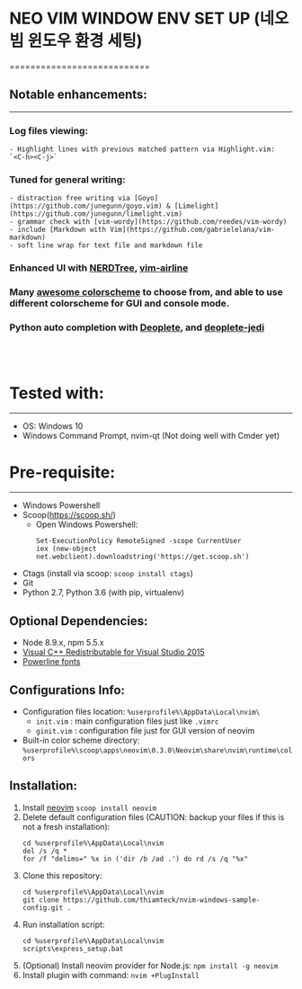 # NEO VIM WINDOW ENV SET UP (네오빔 윈도우 환경 세팅)
===========================

## Notable enhancements:
----------------------
### Log files viewing:
    - Highlight lines with previous matched pattern via Highlight.vim: `<C-h><C-j>`
    
### Tuned for general writing:
    - distraction free writing via [Goyo](https://github.com/junegunn/goyo.vim) & [Limelight](https://github.com/junegunn/limelight.vim)
    - grammar check with [vim-wordy](https://github.com/reedes/vim-wordy)
    - include [Markdown with Vim](https://github.com/gabrielelana/vim-markdown)
    - soft line wrap for text file and markdown file
### Enhanced UI with [NERDTree](https://github.com/scrooloose/nerdtree), [vim-airline](https://github.com/vim-airline/vim-airline)    
### Many [awesome colorscheme](https://github.com/rafi/awesome-vim-colorschemes) to choose from, and able to use different colorscheme for GUI and console mode. 
### Python auto completion with [Deoplete](https://github.com/Shougo/deoplete.nvim), and [deoplete-jedi](https://github.com/zchee/deoplete-jedi)

<br>
<br>

# Tested with:
---------------
- OS: Windows 10
- Windows Command Prompt, nvim-qt (Not doing well with Cmder yet)

# Pre-requisite:
-----------------
- Windows Powershell
- Scoop(https://scoop.sh/)
    - Open Windows Powershell:
        ```console
        Set-ExecutionPolicy RemoteSigned -scope CurrentUser
        iex (new-object net.webclient).downloadstring('https://get.scoop.sh')
        ```
- Ctags (install via scoop: `scoop install ctags`)
- Git 
- Python 2.7, Python 3.6 (with pip, virtualenv)

Optional Dependencies:
-----------------------
- Node 8.9.x, npm 5.5.x
- [Visual C++ Redistributable for Visual Studio 2015](https://www.microsoft.com/en-my/download/details.aspx?id=48145)
- [Powerline fonts](https://medium.com/@slmeng/how-to-install-powerline-fonts-in-windows-b2eedecace58)

Configurations Info:
---------------------
- Configuration files location: `%userprofile%\AppData\Local\nvim\`
    - `init.vim` : main configuration files just like `.vimrc`
    - `ginit.vim` : configuration file just for GUI version of neovim
- Built-in color scheme directory: `%userprofile%\scoop\apps\neovim\0.3.0\Neovim\share\nvim\runtime\colors`

Installation:
--------------
1. Install [neovim](https://github.com/neovim/neovim/wiki/Installing-Neovim)
    `scoop install neovim`
2. Delete default configuration files (CAUTION: backup your files if this is not a fresh installation): 
    ```console
    cd %userprofile%\AppData\Local\nvim
    del /s /q *
    for /f "delims=" %x in ('dir /b /ad .') do rd /s /q "%x"
    ````
3. Clone this repository: 
    ```console
    cd %userprofile%\AppData\Local\nvim 
    git clone https://github.com/thiamteck/nvim-windows-sample-config.git .
    ```
4. Run installation script:
    ```console
    cd %userprofile%\AppData\Local\nvim
    scripts\express_setup.bat
    ```
5. (Optional) Install neovim provider for Node.js: `npm install -g neovim`
6. Install plugin with command: `nvim +PlugInstall`

